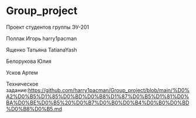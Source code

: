 # Group_project
Проект студентов группы ЭУ-201  

Поллак Игорь harry1pacman  

Ященко Татьяна  TatianaYash  

Белорукова Юлия   

Усков Артем  


Техническое задание:https://github.com/harry1pacman/Group_project/blob/main/%D0%A2%D0%B5%D1%85%D0%BD%D0%B8%D1%87%D0%B5%D1%81%D0%BA%D0%BE%D0%B5%20%D0%B7%D0%B0%D0%B4%D0%B0%D0%BD%D0%B8%D0%B5.md
